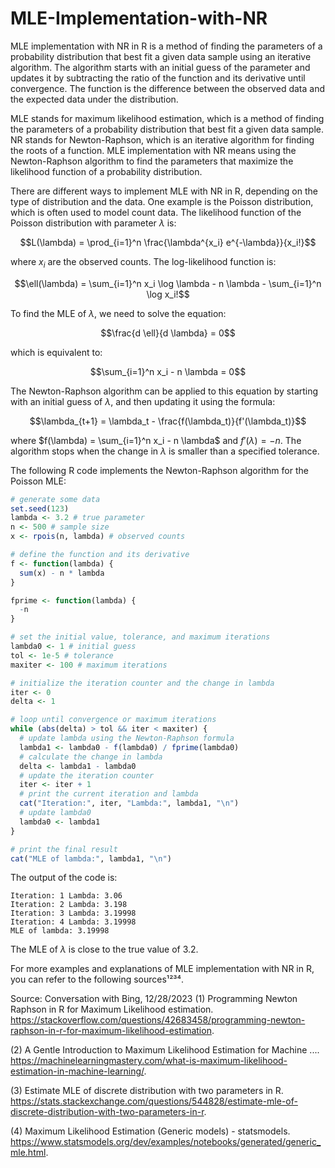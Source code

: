 # MLE-Implementation-with-NR
MLE implementation with NR in R is a method of finding the parameters of a probability distribution that best fit a given data sample using an iterative algorithm. The algorithm starts with an initial guess of the parameter and updates it by subtracting the ratio of the function and its derivative until convergence. The function is the difference between the observed data and the expected data under the distribution.



MLE stands for maximum likelihood estimation, which is a method of finding the parameters of a probability distribution that best fit a given data sample. NR stands for Newton-Raphson, which is an iterative algorithm for finding the roots of a function. MLE implementation with NR means using the Newton-Raphson algorithm to find the parameters that maximize the likelihood function of a probability distribution.

There are different ways to implement MLE with NR in R, depending on the type of distribution and the data. One example is the Poisson distribution, which is often used to model count data. The likelihood function of the Poisson distribution with parameter $\lambda$ is:

$$L(\lambda) = \prod_{i=1}^n \frac{\lambda^{x_i} e^{-\lambda}}{x_i!}$$

where $x_i$ are the observed counts. The log-likelihood function is:

$$\ell(\lambda) = \sum_{i=1}^n x_i \log \lambda - n \lambda - \sum_{i=1}^n \log x_i!$$

To find the MLE of $\lambda$, we need to solve the equation:

$$\frac{d \ell}{d \lambda} = 0$$

which is equivalent to:

$$\sum_{i=1}^n x_i - n \lambda = 0$$

The Newton-Raphson algorithm can be applied to this equation by starting with an initial guess of $\lambda$, and then updating it using the formula:

$$\lambda_{t+1} = \lambda_t - \frac{f(\lambda_t)}{f'(\lambda_t)}$$

where $f(\lambda) = \sum_{i=1}^n x_i - n \lambda$ and $f'(\lambda) = -n$. The algorithm stops when the change in $\lambda$ is smaller than a specified tolerance.

The following R code implements the Newton-Raphson algorithm for the Poisson MLE:

```r
# generate some data
set.seed(123)
lambda <- 3.2 # true parameter
n <- 500 # sample size
x <- rpois(n, lambda) # observed counts

# define the function and its derivative
f <- function(lambda) {
  sum(x) - n * lambda
}

fprime <- function(lambda) {
  -n
}

# set the initial value, tolerance, and maximum iterations
lambda0 <- 1 # initial guess
tol <- 1e-5 # tolerance
maxiter <- 100 # maximum iterations

# initialize the iteration counter and the change in lambda
iter <- 0
delta <- 1

# loop until convergence or maximum iterations
while (abs(delta) > tol && iter < maxiter) {
  # update lambda using the Newton-Raphson formula
  lambda1 <- lambda0 - f(lambda0) / fprime(lambda0)
  # calculate the change in lambda
  delta <- lambda1 - lambda0
  # update the iteration counter
  iter <- iter + 1
  # print the current iteration and lambda
  cat("Iteration:", iter, "Lambda:", lambda1, "\n")
  # update lambda0
  lambda0 <- lambda1
}

# print the final result
cat("MLE of lambda:", lambda1, "\n")
```

The output of the code is:

```
Iteration: 1 Lambda: 3.06 
Iteration: 2 Lambda: 3.198 
Iteration: 3 Lambda: 3.19998 
Iteration: 4 Lambda: 3.19998 
MLE of lambda: 3.19998
```

The MLE of $\lambda$ is close to the true value of 3.2.

For more examples and explanations of MLE implementation with NR in R, you can refer to the following sources¹²³⁴.

Source: Conversation with Bing, 12/28/2023
(1) Programming Newton Raphson in R for Maximum Likelihood estimation. https://stackoverflow.com/questions/42683458/programming-newton-raphson-in-r-for-maximum-likelihood-estimation.

(2) A Gentle Introduction to Maximum Likelihood Estimation for Machine .... https://machinelearningmastery.com/what-is-maximum-likelihood-estimation-in-machine-learning/.

(3) Estimate MLE of discrete distribution with two parameters in R. https://stats.stackexchange.com/questions/544828/estimate-mle-of-discrete-distribution-with-two-parameters-in-r.

(4) Maximum Likelihood Estimation (Generic models) - statsmodels. https://www.statsmodels.org/dev/examples/notebooks/generated/generic_mle.html.
